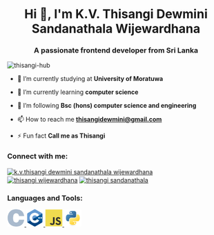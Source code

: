 <h1 align="center">Hi 👋, I'm K.V. Thisangi Dewmini Sandanathala Wijewardhana</h1>
<h3 align="center">A passionate frontend developer from Sri Lanka</h3>

<p align="left"> <img src="https://komarev.com/ghpvc/?username=thisangi-hub&label=Profile%20views&color=0e75b6&style=flat" alt="thisangi-hub" /> </p>

- 🔭 I’m currently studying at **University of Moratuwa**

- 🌱 I’m currently learning **computer science**

- 👯 I’m following **Bsc (hons) computer science and engineering**

- 📫 How to reach me **thisangidewmini@gmail.com**

- ⚡ Fun fact **Call me as Thisangi**

<h3 align="left">Connect with me:</h3>
<p align="left">
<a href="https://linkedin.com/in/k.v.thisangi dewmini sandanathala wijewardhana" target="blank"><img align="center" src="https://raw.githubusercontent.com/rahuldkjain/github-profile-readme-generator/master/src/images/icons/Social/linked-in-alt.svg" alt="k.v.thisangi dewmini sandanathala wijewardhana" height="30" width="40" /></a>
<a href="https://fb.com/thisangi wijewardhana" target="blank"><img align="center" src="https://raw.githubusercontent.com/rahuldkjain/github-profile-readme-generator/master/src/images/icons/Social/facebook.svg" alt="thisangi wijewardhana" height="30" width="40" /></a>
<a href="https://instagram.com/thisangi sandanathala" target="blank"><img align="center" src="https://raw.githubusercontent.com/rahuldkjain/github-profile-readme-generator/master/src/images/icons/Social/instagram.svg" alt="thisangi sandanathala" height="30" width="40" /></a>
</p>

<h3 align="left">Languages and Tools:</h3>
<p align="left"> <a href="https://www.cprogramming.com/" target="_blank" rel="noreferrer"> <img src="https://raw.githubusercontent.com/devicons/devicon/master/icons/c/c-original.svg" alt="c" width="40" height="40"/> </a> <a href="https://www.w3schools.com/cpp/" target="_blank" rel="noreferrer"> <img src="https://raw.githubusercontent.com/devicons/devicon/master/icons/cplusplus/cplusplus-original.svg" alt="cplusplus" width="40" height="40"/> </a> <a href="https://developer.mozilla.org/en-US/docs/Web/JavaScript" target="_blank" rel="noreferrer"> <img src="https://raw.githubusercontent.com/devicons/devicon/master/icons/javascript/javascript-original.svg" alt="javascript" width="40" height="40"/> </a> <a href="https://www.python.org" target="_blank" rel="noreferrer"> <img src="https://raw.githubusercontent.com/devicons/devicon/master/icons/python/python-original.svg" alt="python" width="40" height="40"/> </a> </p>
